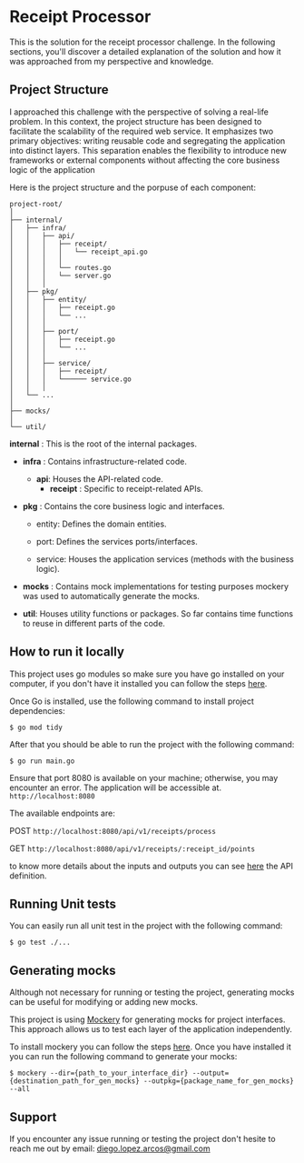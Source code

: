 # Receipt Processor

This is the solution for the receipt processor challenge. In the following sections, you'll discover a detailed explanation of the solution and how it was approached from my perspective and knowledge.

## Project Structure

I approached this challenge with the perspective of solving a real-life problem. In this context, the project structure has been designed to facilitate the scalability of the required web service. It emphasizes two primary objectives: writing reusable code and segregating the application into distinct layers. This separation enables the flexibility to introduce new frameworks or external components without affecting the core business logic of the application

Here is the project structure and the porpuse of each component:

```plaintext
project-root/
│
├── internal/
│   ├── infra/
│   │   ├── api/
│   │   │   ├── receipt/
│   │   │   │   └── receipt_api.go
│   │   │   │
│   │   │   └── routes.go
│   │   │   └── server.go
│   │   │
│   ├── pkg/
│   │   ├── entity/
│   │   │   ├── receipt.go
│   │   │   └── ...
│   │   │
│   │   ├── port/
│   │   │   ├── receipt.go
│   │   │   └── ...
│   │   │
│   │   ├── service/
│   │   │   ├── receipt/
│   │   │   └────── service.go
│   │   │
│   └── ...
│
├── mocks/
│
└── util/
```

 **internal** : This is the root of the internal packages.

   - **infra** : Contains infrastructure-related code.
  
      - **api**: Houses the API-related code.
        - **receipt** : Specific to receipt-related APIs.
         

  - **pkg** : Contains the core business logic and interfaces.
    - entity: Defines the domain entities.
    
    - port: Defines the services ports/interfaces.

    - service: Houses the application services (methods with the business logic).

- **mocks** : Contains mock implementations for testing purposes mockery was used to automatically generate the mocks.

- **util**: Houses utility functions or packages. So far contains time functions to reuse in different parts of the code.


## How to run it locally 

This project uses go modules so make sure you have go installed on your computer, if you don't have it installed you can follow the steps [here](https://go.dev/doc/install). 

Once Go is installed, use the following command to install project dependencies:

```console
$ go mod tidy
```

After that you should be able to run the project with the following command:

```console
$ go run main.go
```

Ensure that port 8080 is available on your machine; otherwise, you may encounter an error. The application will be accessible at.
`http://localhost:8080`

The available endpoints are:

POST  `http://localhost:8080/api/v1/receipts/process`

GET `http://localhost:8080/api/v1/receipts/:receipt_id/points`

to know more details about the inputs and outputs you can see [here](https://github.com/fetch-rewards/receipt-processor-challenge/blob/main/api.yml) the API definition.

## Running Unit tests

You can easily run all unit test in the project with the following command:

```console
$ go test ./...  
```

## Generating mocks

Although not necessary for running or testing the project, generating mocks can be useful for modifying or adding new mocks.

This project is using [Mockery](https://vektra.github.io/mockery/latest/) for generating mocks for project interfaces. This approach allows us to test each layer of the application independently.

To install mockery you can follow the steps [here](https://vektra.github.io/mockery/latest/installation/). Once you have installed it you can run the following command to generate your mocks:

```console
$ mockery --dir={path_to_your_interface_dir} --output={destination_path_for_gen_mocks} --outpkg={package_name_for_gen_mocks} --all
```

## Support

If you encounter any issue running or testing the project don't hesite to reach me out by email: diego.lopez.arcos@gmail.com